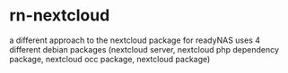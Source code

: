 # rn-nextcloud
a different approach to the nextcloud package for readyNAS
uses 4 different debian packages (nextcloud server, nextcloud php dependency package, nextcloud occ package, nextcloud package)
